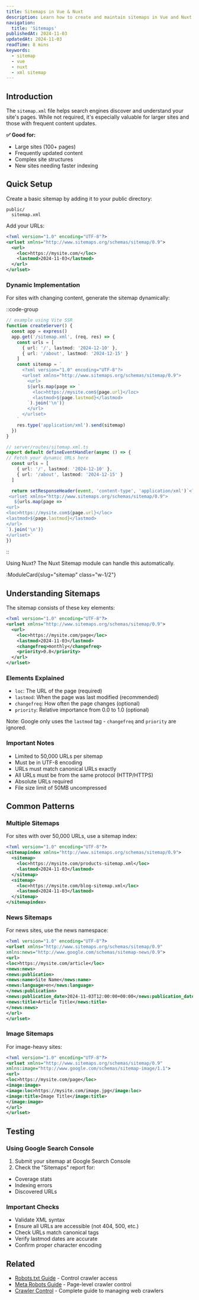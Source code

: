 ```yaml
---
title: Sitemaps in Vue & Nuxt
description: Learn how to create and maintain sitemaps in Vue and Nuxt applications.
navigation:
  title: 'Sitemaps'
publishedAt: 2024-11-03
updatedAt: 2024-11-03
readTime: 8 mins
keywords:
  - sitemap
  - vue
  - nuxt
  - xml sitemap
---
```


## Introduction

The `sitemap.xml` file helps search engines discover and understand your site's pages. While not required, it's especially valuable for larger sites and those with frequent content updates.

**✅ Good for:**

- Large sites (100+ pages)
- Frequently updated content
- Complex site structures
- New sites needing faster indexing

## Quick Setup

Create a basic sitemap by adding it to your public directory:

```dir
public/
  sitemap.xml
```

Add your URLs:

```xml
<?xml version="1.0" encoding="UTF-8"?>
<urlset xmlns="http://www.sitemaps.org/schemas/sitemap/0.9">
  <url>
    <loc>https://mysite.com/</loc>
    <lastmod>2024-11-03</lastmod>
  </url>
</urlset>
```

### Dynamic Implementation

For sites with changing content, generate the sitemap dynamically:

::code-group

```ts [Vue]
// example using Vite SSR
function createServer() {
  const app = express()
  app.get('/sitemap.xml', (req, res) => {
    const urls = [
      { url: '/', lastmod: '2024-12-10' },
      { url: '/about', lastmod: '2024-12-15' }
    ]
    const sitemap = `
      <?xml version="1.0" encoding="UTF-8"?>
      <urlset xmlns="http://www.sitemaps.org/schemas/sitemap/0.9">
        <url>
        ${urls.map(page => `
          <loc>https://mysite.com${page.url}</loc>
          <lastmod>${page.lastmod}</lastmod>
        `).join('\n')}
        </url>
      </urlset>
    `
    res.type('application/xml').send(sitemap)
  })
}
```

```ts [Nuxt]
// server/routes/sitemap.xml.ts
export default defineEventHandler(async () => {
// Fetch your dynamic URLs here
  const urls = [
    { url: '/', lastmod: '2024-12-10' },
    { url: '/about', lastmod: '2024-12-15' }
  ]

  return setResponseHeader(event, 'content-type', 'application/xml')`<?xml version="1.0" encoding="UTF-8"?>
 <urlset xmlns="http://www.sitemaps.org/schemas/sitemap/0.9">
   ${urls.map(page => `
<url>
<loc>https://mysite.com${page.url}</loc>
<lastmod>${page.lastmod}</lastmod>
</url>
`).join('\n')}
</urlset>`
})
```

::

Using Nuxt? The Nuxt Sitemap module can handle this automatically.

:ModuleCard{slug="sitemap" class="w-1/2"}

## Understanding Sitemaps

The sitemap consists of these key elements:

```xml
<?xml version="1.0" encoding="UTF-8"?>
<urlset xmlns="http://www.sitemaps.org/schemas/sitemap/0.9">
  <url>
    <loc>https://mysite.com/page</loc>
    <lastmod>2024-11-03</lastmod>
    <changefreq>monthly</changefreq>
    <priority>0.8</priority>
  </url>
</urlset>
```

### Elements Explained

- `loc`: The URL of the page (required)
- `lastmod`: When the page was last modified (recommended)
- `changefreq`: How often the page changes (optional)
- `priority`: Relative importance from 0.0 to 1.0 (optional)

Note: Google only uses the `lastmod` tag - `changefreq` and `priority` are ignored.

### Important Notes

- Limited to 50,000 URLs per sitemap
- Must be in UTF-8 encoding
- URLs must match canonical URLs exactly
- All URLs must be from the same protocol (HTTP/HTTPS)
- Absolute URLs required
- File size limit of 50MB uncompressed

## Common Patterns

### Multiple Sitemaps

For sites with over 50,000 URLs, use a sitemap index:

```xml
<?xml version="1.0" encoding="UTF-8"?>
<sitemapindex xmlns="http://www.sitemaps.org/schemas/sitemap/0.9">
  <sitemap>
    <loc>https://mysite.com/products-sitemap.xml</loc>
    <lastmod>2024-11-03</lastmod>
  </sitemap>
  <sitemap>
    <loc>https://mysite.com/blog-sitemap.xml</loc>
    <lastmod>2024-11-03</lastmod>
  </sitemap>
</sitemapindex>
```

### News Sitemaps

For news sites, use the news namespace:

```xml
<?xml version="1.0" encoding="UTF-8"?>
<urlset xmlns="http://www.sitemaps.org/schemas/sitemap/0.9"
xmlns:news="http://www.google.com/schemas/sitemap-news/0.9">
<url>
<loc>https://mysite.com/article</loc>
<news:news>
<news:publication>
<news:name>Site Name</news:name>
<news:language>en</news:language>
</news:publication>
<news:publication_date>2024-11-03T12:00:00+00:00</news:publication_date>
<news:title>Article Title</news:title>
</news:news>
</url>
</urlset>
```

### Image Sitemaps

For image-heavy sites:

```xml
<?xml version="1.0" encoding="UTF-8"?>
<urlset xmlns="http://www.sitemaps.org/schemas/sitemap/0.9"
xmlns:image="http://www.google.com/schemas/sitemap-image/1.1">
<url>
<loc>https://mysite.com/page</loc>
<image:image>
<image:loc>https://mysite.com/image.jpg</image:loc>
<image:title>Image Title</image:title>
</image:image>
</url>
</urlset>
```

## Testing

### Using Google Search Console

1. Submit your sitemap at Google Search Console
2. Check the "Sitemaps" report for:
  - Coverage stats
  - Indexing errors
  - Discovered URLs

### Important Checks

- Validate XML syntax
- Ensure all URLs are accessible (not 404, 500, etc.)
- Check URLs match canonical tags
- Verify lastmod dates are accurate
- Confirm proper character encoding

## Related

- [Robots.txt Guide](/learn/controlling-crawlers/robots) - Control crawler access
- [Meta Robots Guide](/learn/controlling-crawlers/meta-tags) - Page-level crawler control
- [Crawler Control](/learn/controlling-crawlers) - Complete guide to managing web crawlers
